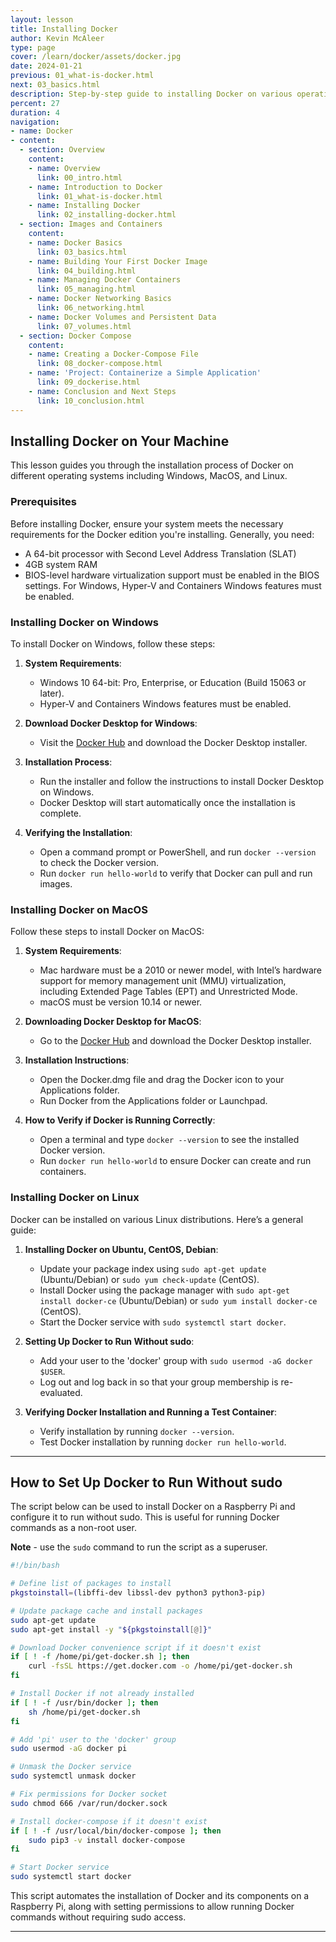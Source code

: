 ```yaml
---
layout: lesson
title: Installing Docker
author: Kevin McAleer
type: page
cover: /learn/docker/assets/docker.jpg
date: 2024-01-21
previous: 01_what-is-docker.html
next: 03_basics.html
description: Step-by-step guide to installing Docker on various operating systems.
percent: 27
duration: 4
navigation:
- name: Docker
- content:
  - section: Overview
    content:
    - name: Overview
      link: 00_intro.html
    - name: Introduction to Docker
      link: 01_what-is-docker.html
    - name: Installing Docker
      link: 02_installing-docker.html
  - section: Images and Containers
    content:
    - name: Docker Basics
      link: 03_basics.html
    - name: Building Your First Docker Image
      link: 04_building.html
    - name: Managing Docker Containers
      link: 05_managing.html
    - name: Docker Networking Basics
      link: 06_networking.html
    - name: Docker Volumes and Persistent Data
      link: 07_volumes.html
  - section: Docker Compose
    content:
    - name: Creating a Docker-Compose File
      link: 08_docker-compose.html
    - name: 'Project: Containerize a Simple Application'
      link: 09_dockerise.html
    - name: Conclusion and Next Steps
      link: 10_conclusion.html
---
```



## Installing Docker on Your Machine

This lesson guides you through the installation process of Docker on different operating systems including Windows, MacOS, and Linux.

### Prerequisites

Before installing Docker, ensure your system meets the necessary requirements for the Docker edition you're installing. Generally, you need:

- A 64-bit processor with Second Level Address Translation (SLAT)
- 4GB system RAM
- BIOS-level hardware virtualization support must be enabled in the BIOS settings. For Windows, Hyper-V and Containers Windows features must be enabled.

### Installing Docker on Windows

To install Docker on Windows, follow these steps:

1. **System Requirements**:
   - Windows 10 64-bit: Pro, Enterprise, or Education (Build 15063 or later).
   - Hyper-V and Containers Windows features must be enabled.

2. **Download Docker Desktop for Windows**:
   - Visit the [Docker Hub](https://hub.docker.com/editions/community/docker-ce-desktop-windows/) and download the Docker Desktop installer.

3. **Installation Process**:
   - Run the installer and follow the instructions to install Docker Desktop on Windows.
   - Docker Desktop will start automatically once the installation is complete.

4. **Verifying the Installation**:
   - Open a command prompt or PowerShell, and run `docker --version` to check the Docker version.
   - Run `docker run hello-world` to verify that Docker can pull and run images.

### Installing Docker on MacOS

Follow these steps to install Docker on MacOS:

1. **System Requirements**:
   - Mac hardware must be a 2010 or newer model, with Intel’s hardware support for memory management unit (MMU) virtualization, including Extended Page Tables (EPT) and Unrestricted Mode.
   - macOS must be version 10.14 or newer.

2. **Downloading Docker Desktop for MacOS**:
   - Go to the [Docker Hub](https://hub.docker.com/editions/community/docker-ce-desktop-mac/) and download the Docker Desktop installer.

3. **Installation Instructions**:
   - Open the Docker.dmg file and drag the Docker icon to your Applications folder.
   - Run Docker from the Applications folder or Launchpad.

4. **How to Verify if Docker is Running Correctly**:
   - Open a terminal and type `docker --version` to see the installed Docker version.
   - Run `docker run hello-world` to ensure Docker can create and run containers.

### Installing Docker on Linux

Docker can be installed on various Linux distributions. Here’s a general guide:

1. **Installing Docker on Ubuntu, CentOS, Debian**:
   - Update your package index using `sudo apt-get update` (Ubuntu/Debian) or `sudo yum check-update` (CentOS).
   - Install Docker using the package manager with `sudo apt-get install docker-ce` (Ubuntu/Debian) or `sudo yum install docker-ce` (CentOS).
   - Start the Docker service with `sudo systemctl start docker`.

2. **Setting Up Docker to Run Without sudo**:
   - Add your user to the 'docker' group with `sudo usermod -aG docker $USER`.
   - Log out and log back in so that your group membership is re-evaluated.

3. **Verifying Docker Installation and Running a Test Container**:
   - Verify installation by running `docker --version`.
   - Test Docker installation by running `docker run hello-world`.

---

## How to Set Up Docker to Run Without sudo

The script below can be used to install Docker on a Raspberry Pi and configure it to run without sudo. This is useful for running Docker commands as a non-root user.

**Note** - use the `sudo` command to run the script as a superuser.

```bash
#!/bin/bash

# Define list of packages to install
pkgstoinstall=(libffi-dev libssl-dev python3 python3-pip)

# Update package cache and install packages
sudo apt-get update
sudo apt-get install -y "${pkgstoinstall[@]}"

# Download Docker convenience script if it doesn't exist
if [ ! -f /home/pi/get-docker.sh ]; then
    curl -fsSL https://get.docker.com -o /home/pi/get-docker.sh
fi

# Install Docker if not already installed
if [ ! -f /usr/bin/docker ]; then
    sh /home/pi/get-docker.sh
fi

# Add 'pi' user to the 'docker' group
sudo usermod -aG docker pi

# Unmask the Docker service
sudo systemctl unmask docker

# Fix permissions for Docker socket
sudo chmod 666 /var/run/docker.sock

# Install docker-compose if it doesn't exist
if [ ! -f /usr/local/bin/docker-compose ]; then
    sudo pip3 -v install docker-compose
fi

# Start Docker service
sudo systemctl start docker
```

This script automates the installation of Docker and its components on a Raspberry Pi, along with setting permissions to allow running Docker commands without requiring sudo access.

---
